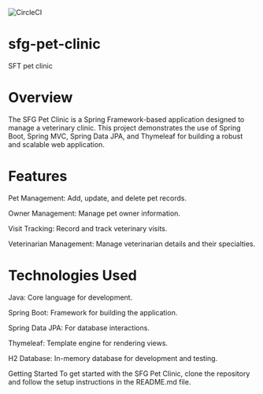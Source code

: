 <img src="https://dl.circleci.com/status-badge/img/gh/ankitlakade77/sfg-pet-clinic/tree/main.svg?style=svg&circle-token=cb6e9882e9364e43b2aaa8ee404b86220edcd129" alt="CircleCI" />

# sfg-pet-clinic
SFT pet clinic

# Overview
The SFG Pet Clinic is a Spring Framework-based application designed to manage a veterinary clinic. This project demonstrates the use of Spring Boot, Spring MVC, Spring Data JPA, and Thymeleaf for building a robust and scalable web application.

# Features
Pet Management: Add, update, and delete pet records.

Owner Management: Manage pet owner information.

Visit Tracking: Record and track veterinary visits.

Veterinarian Management: Manage veterinarian details and their specialties.

# Technologies Used

Java: Core language for development.

Spring Boot: Framework for building the application.

Spring Data JPA: For database interactions.

Thymeleaf: Template engine for rendering views.

H2 Database: In-memory database for development and testing.

Getting Started
To get started with the SFG Pet Clinic, clone the repository and follow the setup instructions in the README.md file.
